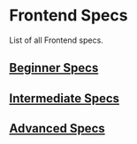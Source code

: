 # Frontend Specs

List of all Frontend specs.

## [Beginner Specs](beginner)

## [Intermediate Specs](intermediate)

## [Advanced Specs](advanced)

